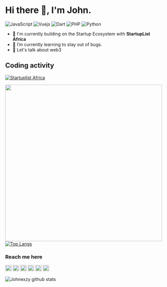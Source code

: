 # Hi there 👋, I'm John.


![JavaScript](https://img.shields.io/badge/JavaScript-Expert-yellow)
![Vuejs](https://img.shields.io/badge/Vuejs-Expert-blue)
![Dart](https://img.shields.io/badge/Dart-Intermediate-green)
![PHP](https://img.shields.io/badge/PHP-Intermediate-lightgrey)
![Python](https://img.shields.io/badge/Python-Intermediate-orange)



- 🏢 I'm currently building on the Startup Ecosystem with **StartupList Africa**
- 🌱 I’m currently learning to stay out of bugs.
- 👯 Let's talk about web3


## Coding activity
[![Startuplist Africa](https://wakatime.com/badge/github/youngbobby/startuplist-vue.svg)](https://wakatime.com/badge/github/youngbobby/startuplist-vue)


<a href="https://wakatime.com/@Johnexzy"><img src="https://wakatime.com/share/@Johnexzy/d921ef90-64cd-4040-84ac-bb8684c30ab5.png" height='500' /></a>
[![Top Langs](https://github-readme-stats.vercel.app/api/top-langs/?username=johnexzy)](https://github.com/johnexzy)


### Reach me here

[<img src='https://cdn.jsdelivr.net/npm/simple-icons@3.0.1/icons/github.svg' alt='github' height='20'>](https://github.com/johnexzy)   [<img src='https://cdn.jsdelivr.net/npm/simple-icons@3.0.1/icons/linkedin.svg' alt='linkedin' height='20'>](https://www.linkedin.com/in/oba-john-a031aa1a5/)  [<img src='https://cdn.jsdelivr.net/npm/simple-icons@3.0.1/icons/facebook.svg' alt='facebook' height='20'>](https://www.facebook.com/john.oba.10)  [<img src='https://cdn.jsdelivr.net/npm/simple-icons@3.0.1/icons/instagram.svg' alt='instagram' height='20'>](https://www.instagram.com/john.oba/)  [<img src='https://cdn.jsdelivr.net/npm/simple-icons@3.0.1/icons/twitter.svg' alt='twitter' height='20'>](https://twitter.com/obajohn17)  [<img src='https://cdn.jsdelivr.net/npm/simple-icons@3.0.1/icons/stackoverflow.svg' alt='stackoverflow' height='20'>](https://stackoverflow.com/users/10541309/oba-john)


![Johnexzy github stats](https://github-readme-stats.vercel.app/api?username=johnexzy&count_private=true&show_icons=true&theme=radical)
